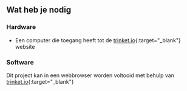 ## Wat heb je nodig

### Hardware

+ Een computer die toegang heeft tot de [trinket.io](https://trinket.io){:target="_blank"} website

### Software

Dit project kan in een webbrowser worden voltooid met behulp van [trinket.io](https://trinket.io){:target="_blank"}